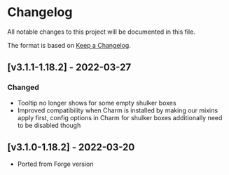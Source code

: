 # Changelog
All notable changes to this project will be documented in this file.

The format is based on [Keep a Changelog].

## [v3.1.1-1.18.2] - 2022-03-27
### Changed
- Tooltip no longer shows for some empty shulker boxes
- Improved compatibility when Charm is installed by making our mixins apply first, config options in Charm for shulker boxes additionally need to be disabled though

## [v3.1.0-1.18.2] - 2022-03-20
- Ported from Forge version

[Keep a Changelog]: https://keepachangelog.com/en/1.0.0/
